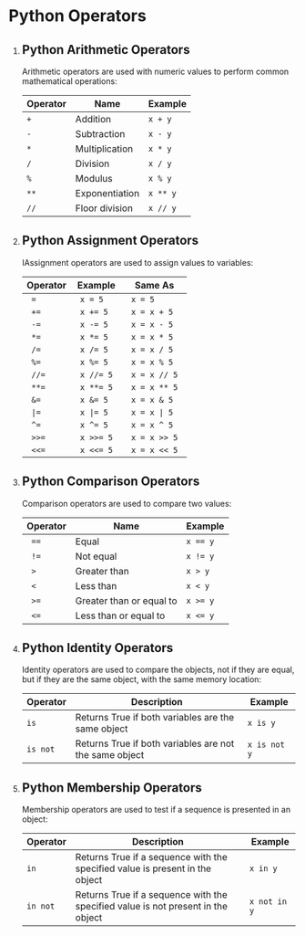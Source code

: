 # Python Operators
<!DOCTYPE html>
<html>
<body>
    <ol>
        <li>
            <h2>Python Arithmetic Operators</h2>
            <p>Arithmetic operators are used with numeric values to perform common mathematical operations:</p>
            <table>
                <thead>
                    <tr>
                        <th>Operator</th>
                        <th>Name</th>
                        <th>Example</th>
                    </tr>
                </thead>
                <tbody>
                    <tr>
                        <td><code>+</code></td>
                        <td>Addition</td>
                        <td><code>x + y</code></td>
                    </tr>
                    <tr>
                        <td><code>-</code></td>
                        <td>Subtraction</td>
                        <td><code>x - y</code></td>
                    </tr>
                    <tr>
                        <td><code>*</code></td>
                        <td>Multiplication</td>
                        <td><code>x * y</code></td>
                    </tr>
                    <tr>
                        <td><code>/</code></td>
                        <td>Division</td>
                        <td><code>x / y</code></td>
                    </tr>
                    <tr>
                        <td><code>%</code></td>
                        <td>Modulus</td>
                        <td><code>x % y</code></td>
                    </tr>
                    <tr>
                        <td><code>**</code></td>
                        <td>Exponentiation</td>
                        <td><code>x ** y</code></td>
                    </tr>
                    <tr>
                        <td><code>//</code></td>
                        <td>Floor division</td>
                        <td><code>x // y</code></td>
                    </tr>
                </tbody>
            </table>
        </li>
        <li>
            <h2>Python Assignment Operators</h2>
            <p>IAssignment operators are used to assign values to variables:</p>
            <table>
                <thead>
                    <tr>
                        <th>Operator</th>
                        <th>Example</th>
                        <th>Same As</th>
                    </tr>
                </thead>
                <tbody>
                    <tr>
                        <td><code> = </code></td>
                        <td><code> x = 5 </code></td>
                        <td><code> x = 5 </code></td>
                    </tr>
                    <tr>
                        <td><code> += </code></td>
                        <td><code> x += 5 </code></td>
                        <td><code> x = x + 5 </code></td>
                    </tr>
                    <tr>
                        <td><code> -= </code></td>
                        <td><code> x -= 5 </code></td>
                        <td><code> x = x - 5 </code></td>
                    </tr>
                    <tr>
                        <td><code> *= </code></td>
                        <td><code> x *= 5 </code></td>
                        <td><code> x = x * 5 </code></td>
                    </tr>
                    <tr>
                        <td><code> /= </code></td>
                        <td><code> x /= 5 </code></td>
                        <td><code> x = x / 5 </code></td>
                    </tr>
                    <tr>
                        <td><code> %= </code></td>
                        <td><code> x %= 5 </code></td>
                        <td><code> x = x % 5 </code></td>
                    </tr>
                    <tr>
                        <td><code> //= </code></td>
                        <td><code> x //= 5 </code></td>
                        <td><code> x = x // 5 </code></td>
                    </tr>
                    <tr>
                        <td><code> **= </code></td>
                        <td><code> x **= 5 </code></td>
                        <td><code> x = x ** 5 </code></td>
                    </tr>
                    <tr>
                        <td><code> &= </code></td>
                        <td><code> x &= 5 </code></td>
                        <td><code> x = x & 5 </code></td>
                    </tr>
                    <tr>
                        <td><code> |= </code></td>
                        <td><code> x |= 5 </code></td>
                        <td><code> x = x | 5 </code></td>
                    </tr>
                    <tr>
                        <td><code> ^= </code></td>
                        <td><code> x ^= 5 </code></td>
                        <td><code> x = x ^ 5 </code></td>
                    </tr>
                    <tr>
                        <td><code> >>= </code></td>
                        <td><code> x >>= 5 </code></td>
                        <td><code> x = x >> 5 </code></td>
                    </tr>
                    <tr>
                        <td><code> <<= </code></td>
                        <td><code> x <<= 5 </code></td>
                        <td><code> x = x << 5 </code></td>
                    </tr>
                </tbody>
            </table>
        </li>
        <li>
            <h2>Python Comparison Operators</h2>
            <p>Comparison operators are used to compare two values:</p>
            <table>
                <thead>
                    <tr>
                        <th>Operator</th>
                        <th>Name</th>
                        <th>Example</th>
                    </tr>
                </thead>
                <tbody>
                    <tr>
                        <td><code> == </code></td>
                        <td>Equal</td>
                        <td><code>x == y</code></td>
                    </tr>
                    <tr>
                        <td><code> != </code></td>
                        <td>Not equal</td>
                        <td><code>x != y</code></td>
                    </tr>
                    <tr>
                        <td><code> > </code></td>
                        <td>Greater than</td>
                        <td><code>x > y</code></td>
                    </tr>
                    <tr>
                        <td><code> < </code></td>
                        <td>Less than</td>
                        <td><code>x < y</code></td>
                    </tr>
                    <tr>
                        <td><code> >= </code></td>
                        <td>Greater than or equal to</td>
                        <td><code>x >= y</code></td>
                    </tr>
                    <tr>
                        <td><code> <= </code></td>
                        <td>Less than or equal to</td>
                        <td><code>x <= y</code></td>
                    </tr>
                </tbody>
            </table>
        </li>
        <li>
            <h2>Python Identity Operators</h2>
            <p>Identity operators are used to compare the objects, not if they are equal, but if they are the same object, with the same memory location:
            </p>
            <table>
                <thead>
                    <tr>
                        <th>Operator</th>
                        <th>Description</th>
                        <th>Example</th>
                    </tr>
                </thead>
                <tbody>
                    <tr>
                        <td><code>is</code></td>
                        <td>Returns True if both variables are the same object</td>
                        <td><code>x is y</code></td>
                    </tr>
                    <tr>
                        <td><code>is not</code></td>
                        <td>Returns True if both variables are not the same object</td>
                        <td><code>x is not y</code></td>
                    </tr>
                </tbody>
            </table>
        </li>
        <li>
            <h2>Python Membership Operators</h2>
            <p>Membership operators are used to test if a sequence is presented in an object:</p>
            <table>
                <thead>
                    <tr>
                        <th>Operator</th>
                        <th>Description</th>
                        <th>Example</th>
                    </tr>
                </thead>
                <tbody>
                    <tr>
                        <td><code>in</code></td>
                        <td>Returns True if a sequence with the specified value is present in the object</td>
                        <td><code>x in y</code></td>
                    </tr>
                    <tr>
                        <td><code>in not</code></td>
                        <td>Returns True if a sequence with the specified value is not present in the object</td>
                        <td><code>x not in y</code></td>
                    </tr>
                </tbody>
            </table>
        </li>
    </ol>
</body>
</html>
